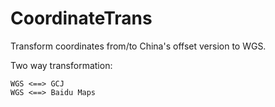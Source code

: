 # CoordinateTrans
Transform coordinates from/to China's offset version to WGS.

Two way transformation: 

	WGS <==> GCJ
	WGS <==> Baidu Maps

